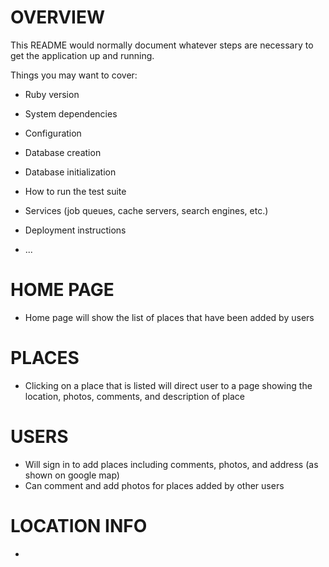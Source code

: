 # OVERVIEW

This README would normally document whatever steps are necessary to get the
application up and running.

Things you may want to cover:

* Ruby version

* System dependencies

* Configuration

* Database creation

* Database initialization

* How to run the test suite

* Services (job queues, cache servers, search engines, etc.)

* Deployment instructions

* ...



# HOME PAGE

* Home page will show the list of places that have been added by users


# PLACES

* Clicking on a place that is listed will direct user to a page showing the location, photos, comments, and description of place

# USERS

* Will sign in to add places including comments, photos, and address (as shown on google map)
* Can comment and add photos for places added by other users

# LOCATION INFO

*
